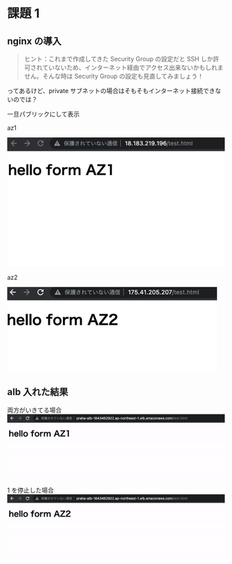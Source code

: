 # 課題 1

## nginx の導入

> ヒント：これまで作成してきた Security Group の設定だと SSH しか許可されていないため、インターネット経由でアクセス出来ないかもしれません。そんな時は Security Group の設定も見直してみましょう！

ってあるけど、private サブネットの場合はそもそもインターネット接続できないのでは？

一旦パブリックにして表示

az1

![az1](./screenshot/AZ1.png)

az2

![az2](./screenshot/AZ2.png)

## alb 入れた結果

両方がいきてる場合
![1and2](./screenshot/1and2.gif)

1 を停止した場合
![2only](./screenshot/2only.gif)
